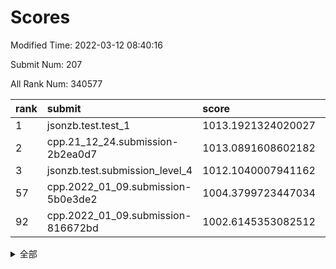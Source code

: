 # Scores

Modified Time: 2022-03-12 08:40:16

Submit Num: 207

All Rank Num: 340577

| rank |               submit               |       score        |       sigma        | pk_num |
| :--- | :--------------------------------- | :----------------- | :----------------- | :----- |
| 1    | jsonzb.test.test_1                 | 1013.1921324020027 | 0.8034342589152584 | 6582   |
| 2    | cpp.21_12_24.submission-2b2ea0d7   | 1013.0891608602182 | 0.8072897576509181 | 6583   |
| 3    | jsonzb.test.submission_level_4     | 1012.1040007941162 | 0.8008526135797747 | 6585   |
| 57   | cpp.2022_01_09.submission-5b0e3de2 | 1004.3799723447034 | 0.7240775395374334 | 6583   |
| 92   | cpp.2022_01_09.submission-816672bd | 1002.6145353082512 | 0.7211645065202682 | 6582   |


<details>
<summary>全部</summary>

| rank |                 submit                 |       score        |       sigma        | pk_num |
| :--- | :------------------------------------- | :----------------- | :----------------- | :----- |
| 1    | jsonzb.test.test_1                     | 1013.1921324020027 | 0.8034342589152584 | 6582   |
| 2    | cpp.21_12_24.submission-2b2ea0d7       | 1013.0891608602182 | 0.8072897576509181 | 6583   |
| 3    | jsonzb.test.submission_level_4         | 1012.1040007941162 | 0.8008526135797747 | 6585   |
| 4    | gobigger.level_3.submission_level_3_43 | 1011.7444181275641 | 0.7910319312633178 | 6579   |
| 5    | gobigger.level_3.submission_level_3_31 | 1011.5773384817901 | 0.7737416088250698 | 6584   |
| 6    | gobigger.level_3.submission_level_3_36 | 1011.4176327114242 | 0.7759754681940633 | 6580   |
| 7    | gobigger.level_3.submission_level_3_5  | 1011.4123722831342 | 0.7584911572450793 | 6580   |
| 8    | gobigger.level_3.submission_level_3_3  | 1011.3268952871563 | 0.7629543791256663 | 6585   |
| 9    | gobigger.level_3.submission_level_3_6  | 1011.3148449583174 | 0.7875785187351986 | 6585   |
| 10   | gobigger.level_3.submission_level_3_42 | 1011.0040036066313 | 0.7739101579586432 | 6580   |
| 11   | gobigger.level_3.submission_level_3_19 | 1010.9315475006867 | 0.7731575511180676 | 6582   |
| 12   | gobigger.level_3.submission_level_3_34 | 1010.9178444979393 | 0.7585172447722046 | 6581   |
| 13   | gobigger.level_3.submission_level_3_46 | 1010.88506691432   | 0.7642243129489811 | 6580   |
| 14   | gobigger.level_3.submission_level_3_22 | 1010.740828077956  | 0.7517772772468576 | 6588   |
| 15   | gobigger.level_3.submission_level_3_7  | 1010.735887289372  | 0.7913761597270089 | 6579   |
| 16   | gobigger.level_3.submission_level_3_48 | 1010.6626126604201 | 0.7758004157998979 | 6579   |
| 17   | gobigger.level_3.submission_level_3_12 | 1010.6079613982665 | 0.7458519481307325 | 6580   |
| 18   | gobigger.level_3.submission_level_3_44 | 1010.5545618893514 | 0.7771549635269636 | 6582   |
| 19   | gobigger.level_3.submission_level_3_20 | 1010.5241835312823 | 0.7649714834970724 | 6581   |
| 20   | gobigger.level_3.submission_level_3_41 | 1010.5067508668627 | 0.7860005439309897 | 6579   |
| 21   | gobigger.level_3.submission_level_3_33 | 1010.4476611804649 | 0.7453916708217542 | 6586   |
| 22   | gobigger.level_3.submission_level_3_2  | 1010.4175903382672 | 0.7549533144549174 | 6582   |
| 23   | gobigger.level_3.submission_level_3_0  | 1010.375234450297  | 0.7740873448431004 | 6583   |
| 24   | gobigger.level_3.submission_level_3_14 | 1010.3483625193143 | 0.7617771621711885 | 6583   |
| 25   | gobigger.level_3.submission_level_3_16 | 1010.2261929652166 | 0.7637053353164427 | 6584   |
| 26   | gobigger.level_3.submission_level_3_9  | 1010.2257959027514 | 0.7461186716539243 | 6578   |
| 27   | gobigger.level_3.submission_level_3_21 | 1010.1984631866446 | 0.7399594338202239 | 6578   |
| 28   | gobigger.level_3.submission_level_3_47 | 1010.1811314780908 | 0.7514481993487391 | 6583   |
| 29   | gobigger.level_3.submission_level_3_1  | 1010.143511354819  | 0.7566614660524394 | 6578   |
| 30   | gobigger.level_3.submission_level_3_39 | 1010.0881027590159 | 0.7532238677815993 | 6578   |
| 31   | gobigger.level_3.submission_level_3_11 | 1010.053999401158  | 0.7519071173473357 | 6580   |
| 32   | gobigger.level_3.submission_level_3_45 | 1010.0234449486446 | 0.7394710529772774 | 6585   |
| 33   | gobigger.level_3.submission_level_3_15 | 1010.0050698709424 | 0.7642949637522586 | 6580   |
| 34   | gobigger.level_3.submission_level_3_23 | 1010.0026575901778 | 0.7524464368923733 | 6583   |
| 35   | gobigger.level_3.submission_level_3_32 | 1009.9947108984742 | 0.7491539237578745 | 6583   |
| 36   | gobigger.level_3.submission_level_3_13 | 1009.9879296319847 | 0.7609573096756254 | 6580   |
| 37   | gobigger.level_3.submission_level_3_40 | 1009.9763748604205 | 0.7939680311257944 | 6582   |
| 38   | gobigger.level_3.submission_level_3_30 | 1009.9715986110753 | 0.7554748603225105 | 6580   |
| 39   | gobigger.level_3.submission_level_3_38 | 1009.8437476699952 | 0.7326974350311981 | 6577   |
| 40   | gobigger.level_3.submission_level_3_24 | 1009.7428859289865 | 0.7518934183572533 | 6576   |
| 41   | gobigger.level_3.submission_level_3_28 | 1009.7281153748943 | 0.7557900893801385 | 6579   |
| 42   | gobigger.level_3.submission_level_3_49 | 1009.7098080507847 | 0.763299507791532  | 6582   |
| 43   | gobigger.level_3.submission_level_3_18 | 1009.6812605237333 | 0.7593410343963293 | 6585   |
| 44   | gobigger.level_3.submission_level_3_35 | 1009.6084011768905 | 0.7657431690775747 | 6580   |
| 45   | gobigger.level_3.submission_level_3_37 | 1009.5882887565982 | 0.7760194082390087 | 6585   |
| 46   | gobigger.level_3.submission_level_3_10 | 1009.5446841557732 | 0.7567996170418365 | 6582   |
| 47   | gobigger.level_3.submission_level_3_27 | 1009.4504825940456 | 0.7490810062388477 | 6576   |
| 48   | gobigger.level_3.submission_level_3_25 | 1009.4312845138567 | 0.7622689353151658 | 6582   |
| 49   | gobigger.level_3.submission_level_3_29 | 1009.1135182271111 | 0.7735592767099406 | 6582   |
| 50   | gobigger.level_3.submission_level_3_17 | 1009.0856896817173 | 0.7714279354966882 | 6582   |
| 51   | gobigger.level_3.submission_level_3_8  | 1009.0100719542327 | 0.7414812235716651 | 6582   |
| 52   | gobigger.level_3.submission_level_3_4  | 1008.4942643716919 | 0.7400815777121345 | 6581   |
| 53   | gobigger.level_3.submission_level_3_26 | 1008.4853914214465 | 0.7402131886281329 | 6585   |
| 54   | gobigger.level_1.submission_level_1_28 | 1005.1210854805499 | 0.7225791900369916 | 6578   |
| 55   | gobigger.level_1.submission_level_1_29 | 1004.6740855727992 | 0.729882394924103  | 6580   |
| 56   | gobigger.level_1.submission_level_1_21 | 1004.4207297075645 | 0.7225695510410944 | 6578   |
| 57   | cpp.2022_01_09.submission-5b0e3de2     | 1004.3799723447034 | 0.7240775395374334 | 6583   |
| 58   | gobigger.level_1.submission_level_1_35 | 1004.3273004856686 | 0.728510560212283  | 6579   |
| 59   | gobigger.level_1.submission_level_1_19 | 1004.0640651429236 | 0.7191816178690683 | 6579   |
| 60   | gobigger.level_1.submission_level_1_16 | 1003.9917945465332 | 0.7119786001504738 | 6580   |
| 61   | gobigger.level_1.submission_level_1_24 | 1003.9619861841492 | 0.7166432788490412 | 6578   |
| 62   | gobigger.level_1.submission_level_1_2  | 1003.9465618012409 | 0.7202670243567969 | 6580   |
| 63   | gobigger.level_1.submission_level_1_11 | 1003.8705139139266 | 0.7253599701217351 | 6578   |
| 64   | gobigger.level_1.submission_level_1_34 | 1003.7919060973073 | 0.6983581968874777 | 6585   |
| 65   | gobigger.level_1.submission_level_1_7  | 1003.7780898783853 | 0.7097895549776795 | 6578   |
| 66   | gobigger.level_1.submission_level_1_25 | 1003.7686046807605 | 0.7308902538650355 | 6582   |
| 67   | gobigger.level_1.submission_level_1_45 | 1003.6983969436767 | 0.7123200511051165 | 6581   |
| 68   | gobigger.level_1.submission_level_1_37 | 1003.6095873180409 | 0.7095092449389971 | 6584   |
| 69   | gobigger.level_1.submission_level_1_3  | 1003.5985944033289 | 0.7241553829644746 | 6581   |
| 70   | gobigger.level_1.submission_level_1_42 | 1003.5424708500349 | 0.7283689279084133 | 6584   |
| 71   | gobigger.level_1.submission_level_1_33 | 1003.4828322986511 | 0.7114541456835323 | 6587   |
| 72   | gobigger.level_1.submission_level_1_46 | 1003.4601990812029 | 0.7120679662277284 | 6576   |
| 73   | gobigger.level_1.submission_level_1_43 | 1003.4339627569741 | 0.7230691962587747 | 6584   |
| 74   | gobigger.level_1.submission_level_1_0  | 1003.3796276613966 | 0.7164685835404923 | 6580   |
| 75   | gobigger.level_1.submission_level_1_39 | 1003.377392482427  | 0.723566372223741  | 6576   |
| 76   | gobigger.level_1.submission_level_1_27 | 1003.2965002390157 | 0.7185665129028769 | 6579   |
| 77   | gobigger.level_1.submission_level_1_44 | 1003.2440900163058 | 0.7125054479451175 | 6584   |
| 78   | gobigger.level_1.submission_level_1_12 | 1003.1864760958877 | 0.712840566995689  | 6584   |
| 79   | gobigger.level_1.submission_level_1_5  | 1003.1655532225188 | 0.7199299414999494 | 6580   |
| 80   | gobigger.level_1.submission_level_1_17 | 1003.1585409241319 | 0.7090306921318134 | 6580   |
| 81   | gobigger.level_1.submission_level_1_13 | 1003.1542377293457 | 0.7192904631448334 | 6580   |
| 82   | gobigger.level_1.submission_level_1_14 | 1003.0946796416853 | 0.7107950898016092 | 6581   |
| 83   | gobigger.level_1.submission_level_1_26 | 1003.0247011559833 | 0.7125874343081431 | 6582   |
| 84   | gobigger.level_1.submission_level_1_49 | 1002.9658002834781 | 0.721199393072185  | 6581   |
| 85   | gobigger.level_1.submission_level_1_40 | 1002.9412887859172 | 0.7133509750565916 | 6582   |
| 86   | gobigger.level_1.submission_level_1_30 | 1002.8732961830847 | 0.7188416729862294 | 6579   |
| 87   | gobigger.level_1.submission_level_1_6  | 1002.7803958323384 | 0.7171060544152702 | 6585   |
| 88   | gobigger.level_1.submission_level_1_1  | 1002.7231298495844 | 0.7030598069783198 | 6581   |
| 89   | gobigger.level_1.submission_level_1_47 | 1002.6905376810644 | 0.7155606632982725 | 6575   |
| 90   | gobigger.level_1.submission_level_1_18 | 1002.6642248630897 | 0.722952248735218  | 6582   |
| 91   | gobigger.level_1.submission_level_1_8  | 1002.6377541340671 | 0.7205752378639788 | 6580   |
| 92   | cpp.2022_01_09.submission-816672bd     | 1002.6145353082512 | 0.7211645065202682 | 6582   |
| 93   | gobigger.level_1.submission_level_1_4  | 1002.577568421684  | 0.7159428366424674 | 6583   |
| 94   | gobigger.level_1.submission_level_1_23 | 1002.5655227656113 | 0.7076318401713722 | 6583   |
| 95   | gobigger.level_1.submission_level_1_32 | 1002.5161837522663 | 0.7076483936687451 | 6583   |
| 96   | gobigger.level_1.submission_level_1_48 | 1002.4571737334918 | 0.7126527353126803 | 6581   |
| 97   | gobigger.level_1.submission_level_1_15 | 1002.4063255048432 | 0.7158348029968453 | 6580   |
| 98   | gobigger.level_1.submission_level_1_31 | 1002.3813429923836 | 0.7062523617825335 | 6577   |
| 99   | gobigger.level_1.submission_level_1_38 | 1002.3395685412181 | 0.7156839708764183 | 6581   |
| 100  | gobigger.level_1.submission_level_1_41 | 1002.3003955241576 | 0.7055343803786842 | 6578   |
| 101  | gobigger.level_1.submission_level_1_9  | 1002.27292364888   | 0.7167608959883812 | 6580   |
| 102  | gobigger.level_1.submission_level_1_22 | 1002.1409362678013 | 0.7161953074173713 | 6583   |
| 103  | gobigger.level_1.submission_level_1_20 | 1002.0143858688006 | 0.7169890660687906 | 6584   |
| 104  | gobigger.level_1.submission_level_1_36 | 1001.9634414786977 | 0.7143515124651887 | 6579   |
| 105  | gobigger.level_1.submission_level_1_10 | 1000.7865188638551 | 0.7000083840003707 | 6584   |
| 106  | gobigger.random.submission_random_3    | 997.4175791394507  | 0.7120568764412065 | 6577   |
| 107  | gobigger.random.submission_random_26   | 997.3626440365815  | 0.6955448748918679 | 6578   |
| 108  | gobigger.random.submission_random_39   | 997.2703795897024  | 0.7107929053434341 | 6585   |
| 109  | gobigger.random.submission_random_34   | 997.1972355420264  | 0.7187889558673882 | 6579   |
| 110  | gobigger.random.submission_random_17   | 997.0933684581546  | 0.7097864855484851 | 6584   |
| 111  | gobigger.random.submission_random_36   | 997.0605493988294  | 0.7016808537156249 | 6579   |
| 112  | gobigger.random.submission_random_48   | 996.87345758868    | 0.6927558973113007 | 6583   |
| 113  | gobigger.random.submission_random_35   | 996.871577206793   | 0.7033468193080472 | 6582   |
| 114  | gobigger.random.submission_random_38   | 996.8606629033733  | 0.7195256298507483 | 6586   |
| 115  | gobigger.random.submission_random_43   | 996.8433108696978  | 0.7125044103865324 | 6587   |
| 116  | gobigger.random.submission_random_9    | 996.8166453097242  | 0.7016021698880129 | 6580   |
| 117  | gobigger.random.submission_random_12   | 996.5640326485843  | 0.6979105938738085 | 6585   |
| 118  | gobigger.random.submission_random_6    | 996.5577915890669  | 0.7069368490310971 | 6579   |
| 119  | gobigger.random.submission_random_11   | 996.5392296067442  | 0.7157610249497907 | 6579   |
| 120  | gobigger.random.submission_random_45   | 996.4990316400351  | 0.7011217246310303 | 6585   |
| 121  | gobigger.random.submission_random_31   | 996.4457763502988  | 0.7060833513123008 | 6581   |
| 122  | gobigger.random.submission_random_21   | 996.4282520117225  | 0.7085255461598421 | 6579   |
| 123  | gobigger.random.submission_random_40   | 996.4174123039342  | 0.7121758076608596 | 6584   |
| 124  | gobigger.random.submission_random_10   | 996.3928107307527  | 0.7209170596458326 | 6581   |
| 125  | gobigger.random.submission_random_25   | 996.0018775650744  | 0.7116170755832388 | 6581   |
| 126  | gobigger.random.submission_random_23   | 995.9893690887518  | 0.7176567410954247 | 6579   |
| 127  | gobigger.random.submission_random_37   | 995.9832293403634  | 0.7112181572671831 | 6585   |
| 128  | gobigger.random.submission_random_42   | 995.9705576165811  | 0.7121163473362745 | 6582   |
| 129  | gobigger.random.submission_random_46   | 995.9398365364243  | 0.7048517859127321 | 6579   |
| 130  | gobigger.random.submission_random_30   | 995.931442135304   | 0.7212271808278549 | 6586   |
| 131  | gobigger.random.submission_random_24   | 995.918468658165   | 0.7040349810750477 | 6579   |
| 132  | gobigger.random.submission_random_4    | 995.9022883642252  | 0.7015274644123746 | 6584   |
| 133  | gobigger.random.submission_random_44   | 995.8016573161883  | 0.7057219445711902 | 6586   |
| 134  | gobigger.random.submission_random_22   | 995.7834407896202  | 0.7069179155059694 | 6581   |
| 135  | gobigger.random.submission_random_33   | 995.746127461573   | 0.7055476140820367 | 6579   |
| 136  | gobigger.random.submission_random_0    | 995.7289261320185  | 0.7106082091743876 | 6584   |
| 137  | gobigger.random.submission_random_18   | 995.6616052441144  | 0.7216705288582949 | 6586   |
| 138  | gobigger.random.submission_random_16   | 995.641051812643   | 0.7067045072113396 | 6576   |
| 139  | gobigger.random.submission_random_2    | 995.6352206910577  | 0.723012087323588  | 6580   |
| 140  | gobigger.random.submission_random_47   | 995.5990804127525  | 0.7215896685128319 | 6582   |
| 141  | gobigger.random.submission_random_8    | 995.5874090032312  | 0.7209233880738506 | 6583   |
| 142  | gobigger.random.submission_random_19   | 995.5166895878101  | 0.7072609849516982 | 6580   |
| 143  | gobigger.random.submission_random_27   | 995.4374785310841  | 0.7096201432930119 | 6580   |
| 144  | gobigger.random.submission_random_13   | 995.4322267626313  | 0.7264464523863053 | 6577   |
| 145  | gobigger.random.submission_random_15   | 995.3830117717637  | 0.7049878335321245 | 6581   |
| 146  | gobigger.random.submission_random_5    | 995.3416239488068  | 0.716484724200059  | 6581   |
| 147  | gobigger.random.submission_random_7    | 995.3380479279728  | 0.7209580489718799 | 6585   |
| 148  | gobigger.random.submission_random_29   | 995.3053025949575  | 0.7119671918190945 | 6584   |
| 149  | gobigger.random.submission_random_14   | 995.2263600432905  | 0.7166810993264853 | 6580   |
| 150  | gobigger.random.submission_random_49   | 995.2218635642702  | 0.7151376548709448 | 6587   |
| 151  | gobigger.random.submission_random_20   | 995.1810924693008  | 0.7183175129861994 | 6584   |
| 152  | gobigger.random.submission_random_32   | 995.1187686026653  | 0.7289759294254543 | 6582   |
| 153  | gobigger.random.submission_random_41   | 995.0391277824017  | 0.7014959440868924 | 6579   |
| 154  | gobigger.random.submission_random_28   | 994.7696159117546  | 0.7076223073384982 | 6581   |
| 155  | gobigger.random.submission_random_1    | 994.2295089954544  | 0.6999196958575795 | 6581   |
| 156  | gobigger.level_2.submission_level_2_3  | 993.5840695273079  | 0.7362316289150579 | 6577   |
| 157  | gobigger.level_2.submission_level_2_43 | 993.4536068390913  | 0.7154156810357651 | 6578   |
| 158  | gobigger.level_2.submission_level_2_17 | 993.4521328872155  | 0.7330059730648392 | 6588   |
| 159  | gobigger.level_2.submission_level_2_9  | 993.1723932154476  | 0.7368417946438267 | 6580   |
| 160  | gobigger.level_2.submission_level_2_25 | 993.156256745113   | 0.7457372846009196 | 6585   |
| 161  | gobigger.level_2.submission_level_2_27 | 993.0933753966442  | 0.7387082186318417 | 6580   |
| 162  | gobigger.level_2.submission_level_2_49 | 993.0403416870897  | 0.7289333221675767 | 6583   |
| 163  | gobigger.level_2.submission_level_2_31 | 992.9591318405465  | 0.7278647747406026 | 6579   |
| 164  | gobigger.level_2.submission_level_2_2  | 992.8550586866439  | 0.7333994355783676 | 6583   |
| 165  | gobigger.level_2.submission_level_2_41 | 992.8446279442553  | 0.7355791565853219 | 6580   |
| 166  | gobigger.level_2.submission_level_2_33 | 992.8296574788418  | 0.7327908337768576 | 6585   |
| 167  | gobigger.level_2.submission_level_2_6  | 992.713370542917   | 0.7465992683424194 | 6575   |
| 168  | gobigger.level_2.submission_level_2_34 | 992.6616096875423  | 0.7373357399474565 | 6584   |
| 169  | gobigger.level_2.submission_level_2_40 | 992.6608507233601  | 0.7391923125554397 | 6584   |
| 170  | gobigger.level_2.submission_level_2_23 | 992.5893944783858  | 0.741716844334756  | 6582   |
| 171  | gobigger.level_2.submission_level_2_5  | 992.5733537980335  | 0.7711229817010492 | 6582   |
| 172  | gobigger.level_2.submission_level_2_7  | 992.5506370668387  | 0.731718252994136  | 6578   |
| 173  | gobigger.level_2.submission_level_2_14 | 992.5480500972865  | 0.7563589127000222 | 6582   |
| 174  | gobigger.level_2.submission_level_2_30 | 992.494859321841   | 0.7359581611124708 | 6578   |
| 175  | gobigger.level_2.submission_level_2_24 | 992.4561447262648  | 0.7393699683965389 | 6581   |
| 176  | gobigger.level_2.submission_level_2_47 | 992.4511845419846  | 0.7245248034899555 | 6582   |
| 177  | gobigger.level_2.submission_level_2_45 | 992.4462934679786  | 0.7336198695586857 | 6582   |
| 178  | gobigger.level_2.submission_level_2_26 | 992.4266521487317  | 0.7507704587813031 | 6580   |
| 179  | gobigger.level_2.submission_level_2_21 | 992.420910236343   | 0.7377781794352017 | 6573   |
| 180  | gobigger.level_2.submission_level_2_35 | 992.2073731835092  | 0.7312607508104786 | 6583   |
| 181  | gobigger.level_2.submission_level_2_19 | 992.1615684045241  | 0.7303371347192281 | 6581   |
| 182  | gobigger.level_2.submission_level_2_15 | 992.0752718541614  | 0.7703072276505523 | 6584   |
| 183  | gobigger.level_2.submission_level_2_10 | 991.9922579170842  | 0.7383988746046968 | 6585   |
| 184  | gobigger.level_2.submission_level_2_48 | 991.9562081668819  | 0.7548263902188975 | 6581   |
| 185  | gobigger.level_2.submission_level_2_44 | 991.9402110837336  | 0.7600621984103748 | 6580   |
| 186  | gobigger.level_2.submission_level_2_38 | 991.8478722260858  | 0.7369253171140084 | 6583   |
| 187  | gobigger.level_2.submission_level_2_42 | 991.7188695681181  | 0.757410825413114  | 6577   |
| 188  | gobigger.level_2.submission_level_2_4  | 991.7024791999585  | 0.7481680649774469 | 6582   |
| 189  | gobigger.level_2.submission_level_2_29 | 991.6645392432799  | 0.734820348420506  | 6581   |
| 190  | gobigger.level_2.submission_level_2_39 | 991.662016899567   | 0.746805892599674  | 6581   |
| 191  | gobigger.level_2.submission_level_2_20 | 991.5587921177217  | 0.7411535351301283 | 6583   |
| 192  | gobigger.level_2.submission_level_2_32 | 991.5553478262648  | 0.7651176123596569 | 6584   |
| 193  | gobigger.level_2.submission_level_2_0  | 991.5402119014811  | 0.7767620406538102 | 6577   |
| 194  | gobigger.level_2.submission_level_2_46 | 991.4627603880672  | 0.7391548493375101 | 6581   |
| 195  | gobigger.level_2.submission_level_2_16 | 991.4160434346696  | 0.7487917618033684 | 6576   |
| 196  | gobigger.level_2.submission_level_2_8  | 991.3567240500882  | 0.7648337463560577 | 6577   |
| 197  | gobigger.level_2.submission_level_2_11 | 991.3378226503892  | 0.7448512037027124 | 6580   |
| 198  | gobigger.level_2.submission_level_2_12 | 991.1712970469794  | 0.7631776343510224 | 6578   |
| 199  | gobigger.level_2.submission_level_2_37 | 991.0461009526744  | 0.7656668263668471 | 6580   |
| 200  | gobigger.level_2.submission_level_2_28 | 990.9799376140462  | 0.7546414776154085 | 6578   |
| 201  | gobigger.level_2.submission_level_2_22 | 990.8991967467092  | 0.7467974341909689 | 6581   |
| 202  | gobigger.level_2.submission_level_2_36 | 990.316606320618   | 0.7683548097327649 | 6579   |
| 203  | gobigger.level_2.submission_level_2_18 | 990.2986970501423  | 0.7457644420731917 | 6587   |
| 204  | gobigger.level_2.submission_level_2_1  | 989.9292021191876  | 0.7659974508988231 | 6586   |
| 205  | gobigger.level_2.submission_level_2_13 | 989.7228012814219  | 0.7792847064408303 | 6581   |
| 206  | gobigger.none.submission_none_1        | 978.4484222059405  | 1.2155781399729564 | 6579   |
| 207  | gobigger.none.submission_none_0        | 977.5699619713189  | 1.3129138744188547 | 6578   |

</details>